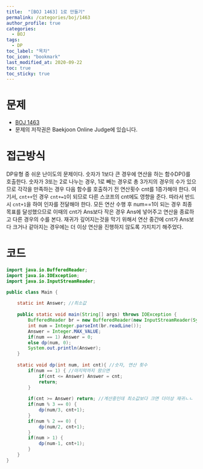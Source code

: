 ```yaml
---
title:  "[BOJ 1463] 1로 만들기"
permalink: /categories/boj/1463
author_profile: true
categories:
  - BOJ
tags:
  - DP
toc_label: "목차"
toc_icon: "bookmark"
last_modified_at: 2020-09-22
toc: true
toc_sticky: true
---
```

# 문제
* [BOJ 1463](https://www.acmicpc.net/problem/1463)
* 문제의 저작권은 Baekjoon Online Judge에 있습니다.  

# 접근방식 
DP유형 중 쉬운 난이도의 문제이다. 숫자가 1보다 큰 경우에 연산을 하는 함수DP()를 호출한다. 숫자가 3또는 2로 나누는 경우, 1로 빼는 경우로 총 3가지의 경우의 수가 있으므로 각각을 만족하는 경우 다음 함수를 호출하기 전 연산횟수 cnt를 1증가해야 한다. 여기서, `cnt++`인 경우 `cnt+=1`이 되므로 다른 스코프의 cnt에도 영향을 준다. 따라서 반드시 `cnt+1`을 하여 인자를 전달해야 한다. 모든 연산 수행 후 num==1이 되는 경우 최종 목표를 달성했으므로 이때의 cnt가 Ans보다 작은 경우 Ans에 넣어주고 연산을 종료하고 다른 경우의 수를 본다. 재귀가 깊어지는것을 막기 위해서 연산 중간에 cnt가 Ans보다 크거나 같아지는 경우에는 더 이상 연산을 진행하지 않도록 가지치기 해주었다.


# 코드
```java
import java.io.BufferedReader;
import java.io.IOException;
import java.io.InputStreamReader;

public class Main {
	
	static int Answer; //최소값
	
	public static void main(String[] args) throws IOException {
		BufferedReader br = new BufferedReader(new InputStreamReader(System.in));
		int num = Integer.parseInt(br.readLine());
		Answer = Integer.MAX_VALUE;
		if(num == 1) Answer = 0;
		else dp(num, 0);
		System.out.println(Answer);
	}
	
	static void dp(int num, int cnt){ //숫자, 연산 횟수
		if(num == 1) { //마지막까지 왔으면
			if(cnt <= Answer) Answer = cnt;
			return;
		}
	
		if(cnt >= Answer) return; //계산중인데 최소값보다 크면 더이상 재귀ㄴㄴ
		if(num % 3 == 0) {
			dp(num/3, cnt+1);
		}
		if(num % 2 == 0) {
			dp(num/2, cnt+1);
		}
		if(num > 1) {
			dp(num-1, cnt+1);
		}
	}
}
```